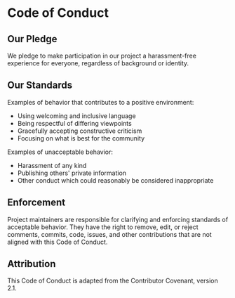 # Code of Conduct

## Our Pledge

We pledge to make participation in our project a harassment-free experience for everyone, regardless of background or identity.

## Our Standards

Examples of behavior that contributes to a positive environment:

* Using welcoming and inclusive language
* Being respectful of differing viewpoints
* Gracefully accepting constructive criticism
* Focusing on what is best for the community

Examples of unacceptable behavior:

* Harassment of any kind
* Publishing others' private information
* Other conduct which could reasonably be considered inappropriate

## Enforcement

Project maintainers are responsible for clarifying and enforcing standards of acceptable behavior. They have the right to remove, edit, or reject comments, commits, code, issues, and other contributions that are not aligned with this Code of Conduct.

## Attribution

This Code of Conduct is adapted from the Contributor Covenant, version 2.1.